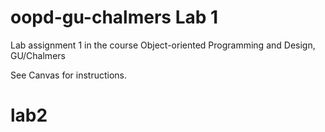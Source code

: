 # oopd-gu-chalmers Lab 1
Lab assignment 1 in the course Object-oriented Programming and Design, GU/Chalmers

See Canvas for instructions.
# lab2
